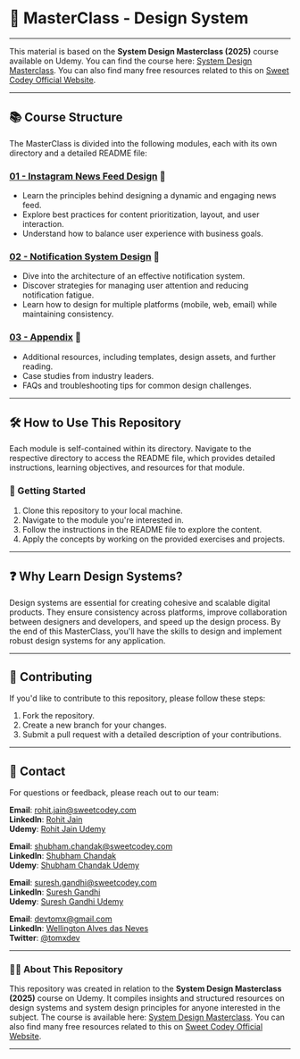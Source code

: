 # 🎨 MasterClass - Design System

---
This material is based on the **System Design Masterclass (2025)** course available on Udemy. You can find the course here: [System Design Masterclass](https://www.udemy.com/course/system-design-masterclass/?referralCode=21363E64705E6B6E279B). You can also find many free resources related to this on [Sweet Codey Official Website](https://www.sweetcodey.com).

---

## 📚 Course Structure

The MasterClass is divided into the following modules, each with its own directory and a detailed README file:

### [01 - Instagram News Feed Design](./01%20-%20Design%20Instagram%20Newsfeed/README.md) 📱
- Learn the principles behind designing a dynamic and engaging news feed.
- Explore best practices for content prioritization, layout, and user interaction.
- Understand how to balance user experience with business goals.

### [02 - Notification System Design](./02%20-%20Design%20Notification%20System/README.md) 🔔
- Dive into the architecture of an effective notification system.
- Discover strategies for managing user attention and reducing notification fatigue.
- Learn how to design for multiple platforms (mobile, web, email) while maintaining consistency.

### [03 - Appendix](./03%20-%20Appendix/README.md) 📂
- Additional resources, including templates, design assets, and further reading.
- Case studies from industry leaders.
- FAQs and troubleshooting tips for common design challenges.

---

## 🛠️ How to Use This Repository

Each module is self-contained within its directory. Navigate to the respective directory to access the README file, which provides detailed instructions, learning objectives, and resources for that module.

### 🚀 Getting Started
1. Clone this repository to your local machine.
2. Navigate to the module you're interested in.
3. Follow the instructions in the README file to explore the content.
4. Apply the concepts by working on the provided exercises and projects.

---

## ❓ Why Learn Design Systems?
Design systems are essential for creating cohesive and scalable digital products. They ensure consistency across platforms, improve collaboration between designers and developers, and speed up the design process. By the end of this MasterClass, you'll have the skills to design and implement robust design systems for any application.

---

## 🤝 Contributing
If you'd like to contribute to this repository, please follow these steps:
1. Fork the repository.
2. Create a new branch for your changes.
3. Submit a pull request with a detailed description of your contributions.

---

## 📧 Contact
For questions or feedback, please reach out to our team:  

**Email**: [rohit.jain@sweetcodey.com](mailto:rohit.jain@sweetcodey.com)  
**LinkedIn**: [Rohit Jain](https://www.linkedin.com/in/rohit-jain-343437187/)  
**Udemy**: [Rohit Jain Udemy](https://www.udemy.com/user/a6a5d0a8-fdb1-40b1-84d5-1fe3a0861886/?srsltid=AfmBOorFxVmdc-iiXCBxTIi55kK34cX89Z9LjZg3JZ_7hEgtoc7sD2f1)

**Email**: [shubham.chandak@sweetcodey.com](mailto:shubham.chandak@sweetcodey.com)  
**LinkedIn**: [Shubham Chandak](https://www.linkedin.com/in/shubham-chandak/)  
**Udemy**: [Shubham Chandak Udemy](https://www.udemy.com/user/shubham-chandak/?srsltid=AfmBOoopfGyHitKbB_iu4qGJeEDQG7poS3qRhmmK0lgJUkUGtjLDCyiO)

**Email**: [suresh.gandhi@sweetcodey.com](mailto:suresh.gandhi@sweetcodey.com)  
**LinkedIn**: [Suresh Gandhi](https://www.linkedin.com/in/suresh-g-688608191/)  
**Udemy**: [Suresh Gandhi Udemy](https://www.udemy.com/user/suresh-gandhi/)

**Email**: [devtomx@gmail.com](mailto:devtomx@gmail.com)  
**LinkedIn**: [Wellington Alves das Neves](https://www.linkedin.com/in/wellingtonalvesneves)  
**Twitter**: [@tomxdev](#)

---

### 🧑‍💻 About This Repository
This repository was created in relation to the **System Design Masterclass (2025)** course on Udemy. It compiles insights and structured resources on design systems and system design principles for anyone interested in the subject. The course is available here: [System Design Masterclass](https://www.udemy.com/course/system-design-masterclass/?referralCode=21363E64705E6B6E279B). You can also find many free resources related to this on [Sweet Codey Official Website](https://www.sweetcodey.com).

---



